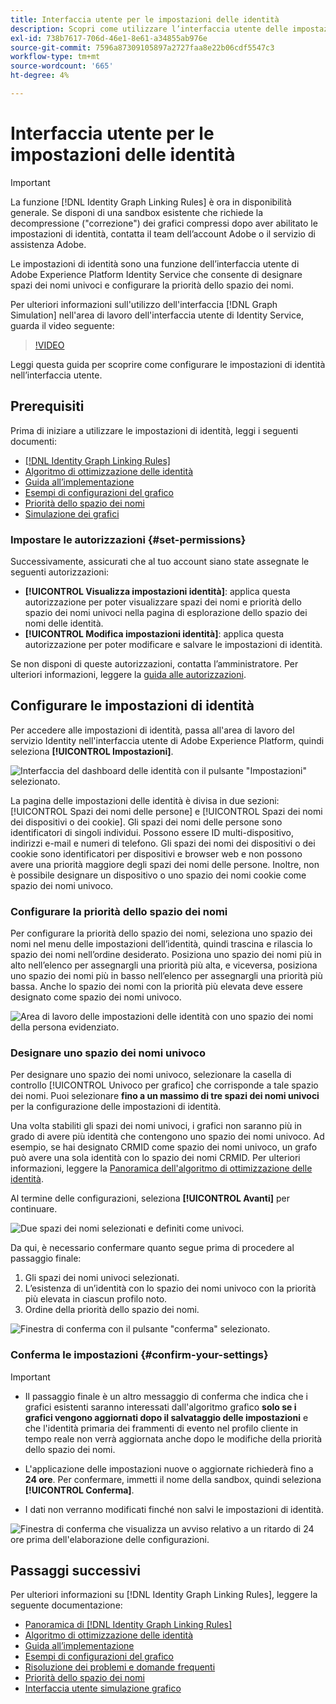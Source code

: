 ```yaml
---
title: Interfaccia utente per le impostazioni delle identità
description: Scopri come utilizzare l’interfaccia utente delle impostazioni di identità.
exl-id: 738b7617-706d-46e1-8e61-a34855ab976e
source-git-commit: 7596a87309105897a2727faa8e22b06cdf5547c3
workflow-type: tm+mt
source-wordcount: '665'
ht-degree: 4%

---
```


# Interfaccia utente per le impostazioni delle identità

>[!IMPORTANT]
>
>La funzione [!DNL Identity Graph Linking Rules] è ora in disponibilità generale. Se disponi di una sandbox esistente che richiede la decompressione (&quot;correzione&quot;) dei grafici compressi dopo aver abilitato le impostazioni di identità, contatta il team dell’account Adobe o il servizio di assistenza Adobe.

Le impostazioni di identità sono una funzione dell’interfaccia utente di Adobe Experience Platform Identity Service che consente di designare spazi dei nomi univoci e configurare la priorità dello spazio dei nomi.

Per ulteriori informazioni sull&#39;utilizzo dell&#39;interfaccia [!DNL Graph Simulation] nell&#39;area di lavoro dell&#39;interfaccia utente di Identity Service, guarda il video seguente:

>[!VIDEO](https://video.tv.adobe.com/v/3458487/?learn=on&enablevpops)

Leggi questa guida per scoprire come configurare le impostazioni di identità nell’interfaccia utente.

## Prerequisiti

Prima di iniziare a utilizzare le impostazioni di identità, leggi i seguenti documenti:

* [[!DNL Identity Graph Linking Rules]](./overview.md)
* [Algoritmo di ottimizzazione delle identità](./identity-optimization-algorithm.md)
* [Guida all’implementazione](./implementation-guide.md)
* [Esempi di configurazioni del grafico](./example-configurations.md)
* [Priorità dello spazio dei nomi](./namespace-priority.md)
* [Simulazione dei grafici](./graph-simulation.md)

### Impostare le autorizzazioni {#set-permissions}

Successivamente, assicurati che al tuo account siano state assegnate le seguenti autorizzazioni:

* **[!UICONTROL Visualizza impostazioni identità]**: applica questa autorizzazione per poter visualizzare spazi dei nomi e priorità dello spazio dei nomi univoci nella pagina di esplorazione dello spazio dei nomi delle identità.
* **[!UICONTROL Modifica impostazioni identità]**: applica questa autorizzazione per poter modificare e salvare le impostazioni di identità.

Se non disponi di queste autorizzazioni, contatta l’amministratore. Per ulteriori informazioni, leggere la [guida alle autorizzazioni](../../access-control/abac/ui/permissions.md).

## Configurare le impostazioni di identità

Per accedere alle impostazioni di identità, passa all&#39;area di lavoro del servizio Identity nell&#39;interfaccia utente di Adobe Experience Platform, quindi seleziona **[!UICONTROL Impostazioni]**.

![Interfaccia del dashboard delle identità con il pulsante &quot;Impostazioni&quot; selezionato.](../images/rules/dashboard.png)

La pagina delle impostazioni delle identità è divisa in due sezioni: [!UICONTROL Spazi dei nomi delle persone] e [!UICONTROL Spazi dei nomi dei dispositivi o dei cookie]. Gli spazi dei nomi delle persone sono identificatori di singoli individui. Possono essere ID multi-dispositivo, indirizzi e-mail e numeri di telefono. Gli spazi dei nomi dei dispositivi o dei cookie sono identificatori per dispositivi e browser web e non possono avere una priorità maggiore degli spazi dei nomi delle persone. Inoltre, non è possibile designare un dispositivo o uno spazio dei nomi cookie come spazio dei nomi univoco.

### Configurare la priorità dello spazio dei nomi

Per configurare la priorità dello spazio dei nomi, seleziona uno spazio dei nomi nel menu delle impostazioni dell’identità, quindi trascina e rilascia lo spazio dei nomi nell’ordine desiderato. Posiziona uno spazio dei nomi più in alto nell’elenco per assegnargli una priorità più alta, e viceversa, posiziona uno spazio dei nomi più in basso nell’elenco per assegnargli una priorità più bassa. Anche lo spazio dei nomi con la priorità più elevata deve essere designato come spazio dei nomi univoco.

![Area di lavoro delle impostazioni delle identità con uno spazio dei nomi della persona evidenziato.](../images/rules/namespace-priority.png)

### Designare uno spazio dei nomi univoco

Per designare uno spazio dei nomi univoco, selezionare la casella di controllo [!UICONTROL Univoco per grafico] che corrisponde a tale spazio dei nomi. Puoi selezionare **fino a un massimo di tre spazi dei nomi univoci** per la configurazione delle impostazioni di identità.

Una volta stabiliti gli spazi dei nomi univoci, i grafici non saranno più in grado di avere più identità che contengono uno spazio dei nomi univoco. Ad esempio, se hai designato CRMID come spazio dei nomi univoco, un grafo può avere una sola identità con lo spazio dei nomi CRMID. Per ulteriori informazioni, leggere la [Panoramica dell&#39;algoritmo di ottimizzazione delle identità](./identity-optimization-algorithm.md#unique-namespace).

Al termine delle configurazioni, seleziona **[!UICONTROL Avanti]** per continuare.

![Due spazi dei nomi selezionati e definiti come univoci.](../images/rules/unique-namespace.png)

Da qui, è necessario confermare quanto segue prima di procedere al passaggio finale:

1. Gli spazi dei nomi univoci selezionati.
2. L’esistenza di un’identità con lo spazio dei nomi univoco con la priorità più elevata in ciascun profilo noto.
3. Ordine della priorità dello spazio dei nomi.

![Finestra di conferma con il pulsante &quot;conferma&quot; selezionato.](../images/rules/confirmation.png)

### Conferma le impostazioni {#confirm-your-settings}

>[!IMPORTANT]
>
>* Il passaggio finale è un altro messaggio di conferma che indica che i grafici esistenti saranno interessati dall&#39;algoritmo grafico **solo se i grafici vengono aggiornati dopo il salvataggio delle impostazioni** e che l&#39;identità primaria dei frammenti di evento nel profilo cliente in tempo reale non verrà aggiornata anche dopo le modifiche della priorità dello spazio dei nomi.
>
>* L&#39;applicazione delle impostazioni nuove o aggiornate richiederà fino a **24 ore**. Per confermare, immetti il nome della sandbox, quindi seleziona **[!UICONTROL Conferma]**.
>
>* I dati non verranno modificati finché non salvi le impostazioni di identità.

![Finestra di conferma che visualizza un avviso relativo a un ritardo di 24 ore prima dell&#39;elaborazione delle configurazioni.](../images/rules/complete.png)

## Passaggi successivi

Per ulteriori informazioni su [!DNL Identity Graph Linking Rules], leggere la seguente documentazione:

* [Panoramica di [!DNL Identity Graph Linking Rules]](./overview.md)
* [Algoritmo di ottimizzazione delle identità](./identity-optimization-algorithm.md)
* [Guida all’implementazione](./implementation-guide.md)
* [Esempi di configurazioni del grafico](./example-configurations.md)
* [Risoluzione dei problemi e domande frequenti](./troubleshooting.md)
* [Priorità dello spazio dei nomi](./namespace-priority.md)
* [Interfaccia utente simulazione grafico](./graph-simulation.md)